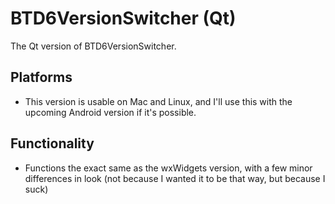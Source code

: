# BTD6VersionSwitcher (Qt)
The Qt version of BTD6VersionSwitcher.

## Platforms
- This version is usable on Mac and Linux, and I'll use this with the upcoming Android version if it's possible.

## Functionality
- Functions the exact same as the wxWidgets version, with a few minor differences in look (not because I wanted it to be that way, but because I suck)